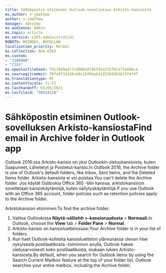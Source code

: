 ```yaml
---
title: Sähköpostin etsiminen Outlook-sovelluksen Arkisto-kansiosta
ms.author: v-jmathew
author: v-jmathew
manager: dansimp
ms.audience: Admin
ms.topic: article
ms.service: o365-administration
ROBOTS: NOINDEX, NOFOLLOW
localization_priority: Normal
ms.collection: Adm_O365
ms.custom:
- "3100008"
- "7255"
ms.openlocfilehash: fd13949e477c40801874bfd1a235f8c477e686c4
ms.sourcegitcommit: 78fe9f33438cb0c19f0dab31253b5853b73f4f47
ms.translationtype: MT
ms.contentlocale: fi-FI
ms.lasthandoff: 03/05/2021
ms.locfileid: "50524158"
---
```

# <a name="find-email-in-archive-folder-in-outlook-app"></a><span data-ttu-id="d877a-102">Sähköpostin etsiminen Outlook-sovelluksen Arkisto-kansiosta</span><span class="sxs-lookup"><span data-stu-id="d877a-102">Find email in Archive folder in Outlook app</span></span>

<span data-ttu-id="d877a-103">Outlook 2016:ssa Arkisto-kansio on yksi Outlookin oletuskansioista, kuten Saapuneet, Lähetetyt ja Poistetut-kansio.</span><span class="sxs-lookup"><span data-stu-id="d877a-103">In Outlook 2016, the Archive folder is one of Outlook's default folders, like Inbox, Sent Items, and the Deleted Items folder.</span></span> <span data-ttu-id="d877a-104">Arkisto-kansiota ei voi poistaa.</span><span class="sxs-lookup"><span data-stu-id="d877a-104">You can't delete the Archive folder.</span></span> <span data-ttu-id="d877a-105">Jos käytät Outlookia Office 365 -tilin kanssa, arkistokansioon sovelletaan kansiokäytäntöjä, kuten säilytyskäytäntöjä.</span><span class="sxs-lookup"><span data-stu-id="d877a-105">If you use Outlook with an Office 365 account, folder policies such as retention policies apply to the Archive folder.</span></span>

<span data-ttu-id="d877a-106">Arkistokansion etsiminen:</span><span class="sxs-lookup"><span data-stu-id="d877a-106">To find the archive folder:</span></span>

1. <span data-ttu-id="d877a-107">Valitse Outlookissa **Näytä-välilehti** **>-kansioruudusta**  >  **Normaali.**</span><span class="sxs-lookup"><span data-stu-id="d877a-107">In Outlook, choose the **View** tab > **Folder Pane** > **Normal**.</span></span>
2. <span data-ttu-id="d877a-108">Arkisto-kansio on kansioluettelossasi.</span><span class="sxs-lookup"><span data-stu-id="d877a-108">Your Archive folder is in your list of folders.</span></span>
3. <span data-ttu-id="d877a-109">Kun haet Outlook-kohteita kansioluettelon yläreunassa olevan Hae nykyisestä postilaatikosta -toiminnon avulla, Outlook hakee oletusarvoisesti koko postilaatikosta, mukaan lukien Arkisto-kansiosta.</span><span class="sxs-lookup"><span data-stu-id="d877a-109">By default, when you search for Outlook items by using the Search Current Mailbox feature at the top of your folder list, Outlook searches your entire mailbox, including the Archive folder.</span></span>
